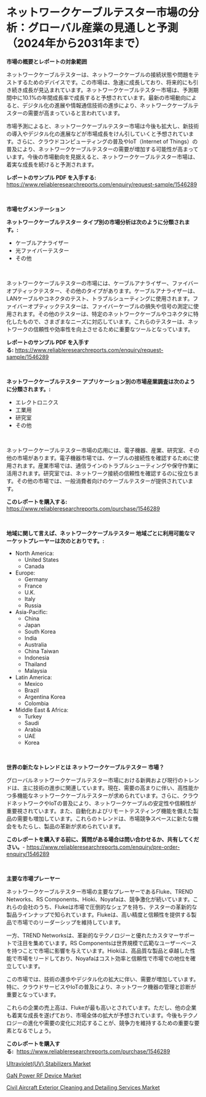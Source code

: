 <p><h1>ネットワークケーブルテスター市場の分析：グローバル産業の見通しと予測（2024年から2031年まで）</h1></p><p><strong>市場の概要とレポートの対象範囲</strong></p>
<p><p>ネットワークケーブルテスターは、ネットワークケーブルの接続状態や問題をテストするためのデバイスです。この市場は、急速に成長しており、将来的にも引き続き成長が見込まれています。ネットワークケーブルテスター市場は、予測期間中に10.1%の年間成長率で成長すると予想されています。最新の市場動向によると、デジタル化の進展や情報通信技術の進歩により、ネットワークケーブルテスターの需要が高まっていると言われています。</p><p>市場予測によると、ネットワークケーブルテスター市場は今後も拡大し、新技術の導入やデジタル化の進展などが市場成長をけん引していくと予想されています。さらに、クラウドコンピューティングの普及やIoT（Internet of Things）の普及により、ネットワークケーブルテスターの需要が増加する可能性が高まっています。今後の市場動向を見据えると、ネットワークケーブルテスター市場は、着実な成長を続けると予測されます。</p></p>
<p><strong>レポートのサンプル PDF を入手する:</strong> <a href="https://www.reliableresearchreports.com/enquiry/request-sample/1546289">https://www.reliableresearchreports.com/enquiry/request-sample/1546289</a></p>
<p>&nbsp;</p>
<p><strong>市場セグメンテーション</strong></p>
<p><strong>ネットワークケーブルテスター タイプ別の市場分析は次のように分類されます。:</strong></p>
<p><ul><li>ケーブルアナライザー</li><li>光ファイバーテスター</li><li>その他</li></ul></p>
<p>&nbsp;</p>
<p><p>ネットワークケーブルテスターの市場には、ケーブルアナライザー、ファイバーオプティックテスター、その他のタイプがあります。ケーブルアナライザーは、LANケーブルやコネクタのテスト、トラブルシューティングに使用されます。ファイバーオプティックテスターは、ファイバーケーブルの損失や信号の測定に使用されます。その他のテスターは、特定のネットワークケーブルやコネクタに特化したもので、さまざまなニーズに対応しています。これらのテスターは、ネットワークの信頼性や効率性を向上させるために重要なツールとなっています。</p></p>
<p><strong>レポートのサンプル PDF を入手する:</strong>&nbsp;<a href="https://www.reliableresearchreports.com/enquiry/request-sample/1546289">https://www.reliableresearchreports.com/enquiry/request-sample/1546289</a></p>
<p>&nbsp;</p>
<p><strong> ネットワークケーブルテスター アプリケーション別の市場産業調査は次のように分類されます。:</strong></p>
<p><ul><li>エレクトロニクス</li><li>工業用</li><li>研究室</li><li>その他</li></ul></p>
<p>&nbsp;</p>
<p><p>ネットワークケーブルテスター市場の応用には、電子機器、産業、研究室、その他の市場があります。電子機器市場では、ケーブルの接続性を確認するために使用されます。産業市場では、通信ラインのトラブルシューティングや保守作業に活用されます。研究室では、ネットワーク接続の信頼性を確認するのに役立ちます。その他の市場では、一般消費者向けのケーブルテスターが提供されています。</p></p>
<p><strong>このレポートを購入する:</strong>&nbsp; <a href="https://www.reliableresearchreports.com/purchase/1546289">https://www.reliableresearchreports.com/purchase/1546289</a></p>
<p>&nbsp;</p>
<p><strong>地域に関して言えば、ネットワークケーブルテスター 地域ごとに利用可能なマーケットプレーヤーは次のとおりです。:</strong></p>
<p><ul>
    <li>
        North America:
        <ul>
            <li>United States</li>
            <li>Canada</li>
        </ul>
    </li>
    <li>
        Europe:
        <ul>
            <li>Germany</li>
            <li>France</li>
            <li>U.K.</li>
            <li>Italy</li>
            <li>Russia</li>
        </ul>
    </li>
    <li>
        Asia-Pacific:
        <ul>
            <li>China</li>
            <li>Japan</li>
            <li>South Korea</li>
            <li>India</li>
            <li>Australia</li>
            <li>China Taiwan</li>
            <li>Indonesia</li>
            <li>Thailand</li>
            <li>Malaysia</li>
        </ul>
    </li>
    <li>
        Latin America:
        <ul>
            <li>Mexico</li>
            <li>Brazil</li>
            <li>Argentina Korea</li>
            <li>Colombia</li>
        </ul>
    </li>
    <li>
        Middle East & Africa:
        <ul>
            <li>Turkey</li>
            <li>Saudi</li>
            <li>Arabia</li>
            <li>UAE</li>
            <li>Korea</li>
        </ul>
    </li>
    </ul></p>
<p>&nbsp;</p>
<p><strong>世界の新たなトレンドとは ネットワークケーブルテスター 市場？</strong></p>
<p><p>グローバルネットワークケーブルテスター市場における新興および現行のトレンドは、主に技術の進歩に関連しています。現在、需要の高まりに伴い、高性能かつ多機能なネットワークケーブルテスターが求められています。さらに、クラウドネットワークやIoTの普及により、ネットワークケーブルの安定性や信頼性が重要視されています。また、自動化およびリモートテスティング機能を備えた製品の需要も増加しています。これらのトレンドは、市場競争スペースに新たな機会をもたらし、製品の革新が求められています。</p></p>
<p><strong>このレポートを購入する前に、質問がある場合は問い合わせるか、共有してください。</strong>- <a href="https://www.reliableresearchreports.com/enquiry/pre-order-enquiry/1546289">https://www.reliableresearchreports.com/enquiry/pre-order-enquiry/1546289</a></p>
<p>&nbsp;</p>
<p><strong>主要な市場プレーヤー</strong></p>
<p><p>ネットワークケーブルテスター市場の主要なプレーヤーであるFluke、TREND Networks、RS Components、Hioki、Noyafaは、競争激化が続いています。これらの会社のうち、Flukeは市場で圧倒的なシェアを持ち、テスターの革新的な製品ラインナップで知られています。Flukeは、高い精度と信頼性を提供する製品で市場でのリーダーシップを維持しています。</p><p>一方、TREND Networksは、革新的なテクノロジーと優れたカスタマーサポートで注目を集めています。RS Componentsは世界規模で広範なユーザーベースを持つことで市場に影響を与えています。Hiokiは、高品質な製品と卓越した性能で市場をリードしており、Noyafaはコスト効率と信頼性で市場での地位を確立しています。</p><p>この市場では、技術の進歩やデジタル化の拡大に伴い、需要が増加しています。特に、クラウドサービスやIoTの普及により、ネットワーク機器の管理と診断が重要となっています。</p><p>これらの企業の売上高は、Flukeが最も高いとされています。ただし、他の企業も着実な成長を遂げており、市場全体の拡大が予想されています。今後もテクノロジーの進化や需要の変化に対応することが、競争力を維持するための重要な要素となるでしょう。</p></p>
<p><strong>このレポートを購入する:</strong>&nbsp;&nbsp;<a href="https://www.reliableresearchreports.com/purchase/1546289">https://www.reliableresearchreports.com/purchase/1546289</a></p>
<p><p><a href="https://www.linkedin.com/pulse/ultravioletuv-stabilizers-market-comprehensive-report-its-share-7swee?trackingId=%2FWmZ1ipN8BQsdI1VsVC3RA%3D%3D">Ultraviolet(UV) Stabilizers Market</a></p><p><a href="https://github.com/lataunyatinikmelvin59ilbd0dv/Market-Research-Report-List-1/blob/main/gan-power-rf-device-market.md">GaN Power RF Device Market</a></p><p><a href="https://www.linkedin.com/pulse/civil-aircraft-exterior-cleaning-detailing-services-market-ksxvf?trackingId=mwnFuXcX5psH%2BnLC%2BeM7YQ%3D%3D">Civil Aircraft Exterior Cleaning and Detailing Services Market</a></p></p>